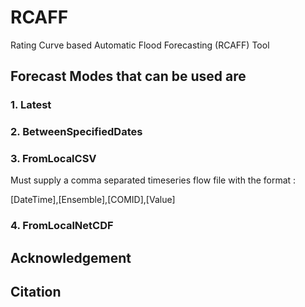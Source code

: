 # RCAFF

Rating Curve based Automatic Flood Forecasting (RCAFF) Tool


## Forecast Modes that can be used are 

### 1. Latest
    
### 2. BetweenSpecifiedDates

### 3. FromLocalCSV

Must supply a comma separated timeseries flow file with the format :

[DateTime],[Ensemble],[COMID],[Value]
			
			
### 4. FromLocalNetCDF

## Acknowledgement

## Citation
